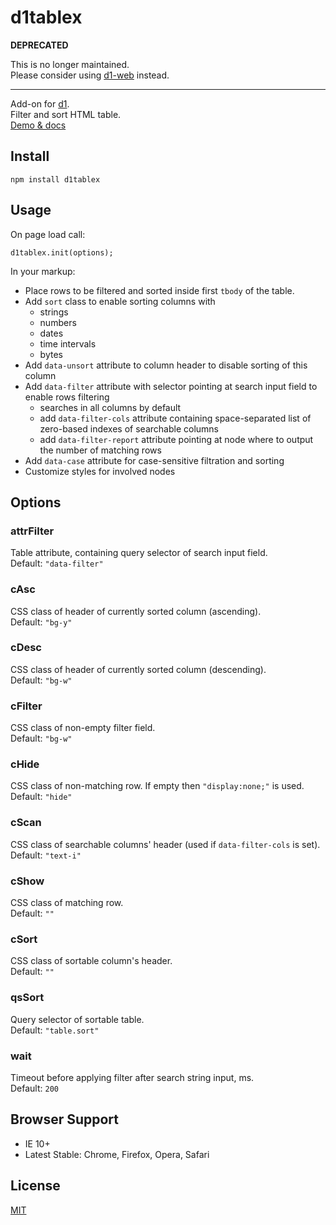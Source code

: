 # d1tablex

**DEPRECATED**

This is no longer maintained.  
Please consider using [d1-web](https://github.com/vvvkor/d1-web) instead.

---

Add-on for [d1](https://github.com/vvvkor/d1).  
Filter and sort HTML table.  
[Demo & docs](https://vvvkor.github.io/d1#tablex)

## Install

```
npm install d1tablex
```

## Usage

On page load call:
```
d1tablex.init(options);
```

In your markup:

* Place rows to be filtered and sorted inside first ``tbody`` of the table.
* Add ``sort`` class to enable sorting columns with 
  * strings
  * numbers
  * dates
  * time intervals
  * bytes
* Add ``data-unsort`` attribute to column header to disable sorting of this column
* Add ``data-filter`` attribute with selector pointing at search input field to enable rows filtering
  * searches in all columns by default
  * add ``data-filter-cols`` attribute containing space-separated list of zero-based indexes of searchable columns
  * add ``data-filter-report`` attribute pointing at node where to output the number of matching rows
* Add ``data-case`` attribute for case-sensitive filtration and sorting
* Customize styles for involved nodes

## Options

### attrFilter

Table attribute, containing query selector of search input field.  
Default: ``"data-filter"``

### cAsc

CSS class of header of currently sorted column (ascending).  
Default: ``"bg-y"``

### cDesc

CSS class of header of currently sorted column (descending).  
Default: ``"bg-w"``

### cFilter

CSS class of non-empty filter field.  
Default: ``"bg-w"``

### cHide

CSS class of non-matching row. If empty then ``"display:none;"`` is used.  
Default: ``"hide"``

### cScan

CSS class of searchable columns' header (used if ``data-filter-cols`` is set).  
Default: ``"text-i"``

### cShow

CSS class of matching row.  
Default: ``""``

### cSort

CSS class of sortable column's header.  
Default: ``""``

### qsSort

Query selector of sortable table.  
Default: ``"table.sort"``

### wait

Timeout before applying filter after search string input, ms.  
Default: ``200``

## Browser Support

* IE 10+
* Latest Stable: Chrome, Firefox, Opera, Safari

## License

[MIT](./LICENSE)
